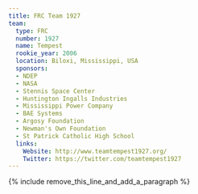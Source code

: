 ```yaml
---
title: FRC Team 1927
team:
  type: FRC
  number: 1927
  name: Tempest
  rookie_year: 2006
  location: Biloxi, Mississippi, USA
  sponsors:
  - NDEP
  - NASA
  - Stennis Space Center
  - Huntington Ingalls Industries
  - Mississippi Power Company
  - BAE Systems
  - Argosy Foundation
  - Newman's Own Foundation
  - St Patrick Catholic High School
  links:
    Website: http://www.teamtempest1927.org/
    Twitter: https://twitter.com/teamtempest1927
---
```


{% include remove_this_line_and_add_a_paragraph %}